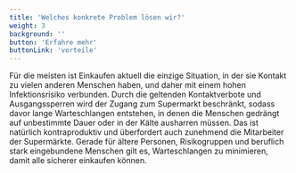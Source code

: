 ```yaml
---
title: 'Welches konkrete Problem lösen wir?'
weight: 3
background: ''
button: 'Erfahre mehr'
buttonLink: 'vorteile'
---
```


Für die meisten ist Einkaufen aktuell die einzige Situation, in der sie Kontakt zu vielen anderen Menschen haben, und daher mit einem hohen Infektionsrisiko verbunden. Durch die geltenden Kontaktverbote und Ausgangssperren wird der Zugang zum Supermarkt beschränkt, sodass davor lange Warteschlangen entstehen, in denen die Menschen gedrängt auf unbestimmte Dauer oder in der Kälte ausharren müssen. Das ist natürlich kontraproduktiv und überfordert auch zunehmend die Mitarbeiter der Supermärkte. Gerade für ältere Personen, Risikogruppen und beruflich stark eingebundene Menschen gilt es, Warteschlangen zu minimieren, damit alle sicherer einkaufen können.
